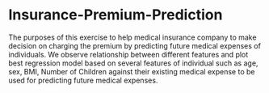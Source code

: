 # Insurance-Premium-Prediction
The purposes of this exercise to help medical insurance company to make decision on charging the premium by predicting future medical expenses of individuals. We observe relationship between different features and plot  best regression model based on several features of individual such as age, sex, BMI, Number of Children against their existing medical expense to be used for predicting future medical expenses. 
